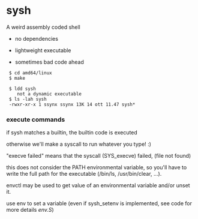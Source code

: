 # sysh
A weird assembly coded shell

 * no dependencies

 * lightweight executable

 * sometimes bad code ahead

~~~
 $ cd amd64/linux
 $ make
~~~

~~~
 $ ldd sysh
    not a dynamic executable
 $ ls -lah sysh
 -rwxr-xr-x 1 ssynx ssynx 13K 14 ott 11.47 sysh*
~~~

### execute commands

if sysh matches a builtin, the builtin code is executed

otherwise we'll make a syscall to run whatever you type! :)

"execve failed" means that the syscall (SYS_execve) failed, (file not found)

this does not consider the PATH environmental variable, so you'll have to write the full path for
the executable (/bin/ls, /usr/bin/clear, ...).

envctl may be used to get value of an environmental variable and/or unset it.

use env to set a variable (even if sysh_setenv is implemented, see code for more details *env.S*)
